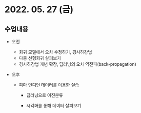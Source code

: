 # 2022. 05. 27 (금)

## 수업내용

- 오전

  - 회귀 모델에서 오차 수정하기, 경사하강법
  - 다중 선형회귀 살펴보기
  - 경사하강법 개념 확장, 딥러닝의 오차 역전파(back-propagation)

- 오후

  - 피마 인디언 데이터를 이용한 실습

    - 딥러닝으로 이진분류

    - 시각화를 통해 데이터 살펴보기

       
